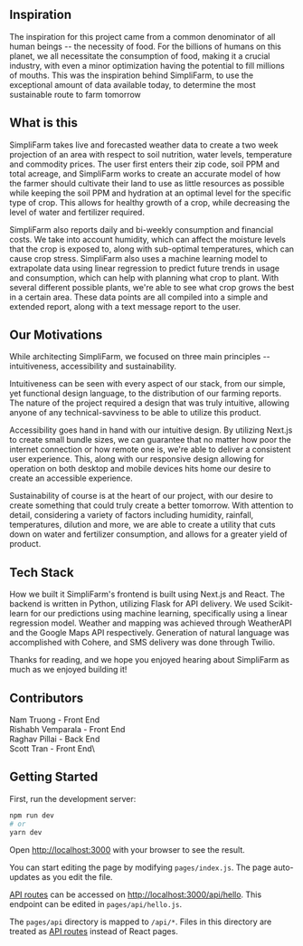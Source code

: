 ## Inspiration

The inspiration for this project came from a common denominator of all human beings -- the necessity of food. For the billions of humans on this planet, we all necessitate the consumption of food, making it a crucial industry, with even a minor optimization having the potential to fill millions of mouths. This was the inspiration behind SimpliFarm, to use the exceptional amount of data available today, to determine the most sustainable route to farm tomorrow

## What is this

SimpliFarm takes live and forecasted weather data to create a two week projection of an area with respect to soil nutrition, water levels, temperature and commodity prices. The user first enters their zip code, soil PPM and total acreage, and SimpliFarm works to create an accurate model of how the farmer should cultivate their land to use as little resources as possible while keeping the soil PPM and hydration at an optimal level for the specific type of crop. This allows for healthy growth of a crop, while decreasing the level of water and fertilizer required.

SimpliFarm also reports daily and bi-weekly consumption and financial costs. We take into account humidity, which can affect the moisture levels that the crop is exposed to, along with sub-optimal temperatures, which can cause crop stress. SimpliFarm also uses a machine learning model to extrapolate data using linear regression to predict future trends in usage and consumption, which can help with planning what crop to plant. With several different possible plants, we're able to see what crop grows the best in a certain area. These data points are all compiled into a simple and extended report, along with a text message report to the user.

## Our Motivations

While architecting SimpliFarm, we focused on three main principles -- intuitiveness, accessibility and sustainability.

Intuitiveness can be seen with every aspect of our stack, from our simple, yet functional design language, to the distribution of our farming reports. The nature of the project required a design that was truly intuitive, allowing anyone of any technical-savviness to be able to utilize this product.

Accessibility goes hand in hand with our intuitive design. By utilizing Next.js to create small bundle sizes, we can guarantee that no matter how poor the internet connection or how remote one is, we're able to deliver a consistent user experience. This, along with our responsive design allowing for operation on both desktop and mobile devices hits home our desire to create an accessible experience.

Sustainability of course is at the heart of our project, with our desire to create something that could truly create a better tomorrow. With attention to detail, considering a variety of factors including humidity, rainfall, temperatures, dilution and more, we are able to create a utility that cuts down on water and fertilizer consumption, and allows for a greater yield of product.

## Tech Stack

How we built it
SimpliFarm's frontend is built using Next.js and React. The backend is written in Python, utilizing Flask for API delivery. We used Scikit-learn for our predictions using machine learning, specifically using a linear regression model. Weather and mapping was achieved through WeatherAPI and the Google Maps API respectively. Generation of natural language was accomplished with Cohere, and SMS delivery was done through Twilio.

Thanks for reading, and we hope you enjoyed hearing about SimpliFarm as much as we enjoyed building it!

## Contributors

Nam Truong - Front End\
Rishabh Vemparala - Front End\
Raghav Pillai - Back End\
Scott Tran - Front End\

## Getting Started

First, run the development server:

```bash
npm run dev
# or
yarn dev
```

Open [http://localhost:3000](http://localhost:3000) with your browser to see the result.

You can start editing the page by modifying `pages/index.js`. The page auto-updates as you edit the file.

[API routes](https://nextjs.org/docs/api-routes/introduction) can be accessed on [http://localhost:3000/api/hello](http://localhost:3000/api/hello). This endpoint can be edited in `pages/api/hello.js`.

The `pages/api` directory is mapped to `/api/*`. Files in this directory are treated as [API routes](https://nextjs.org/docs/api-routes/introduction) instead of React pages.